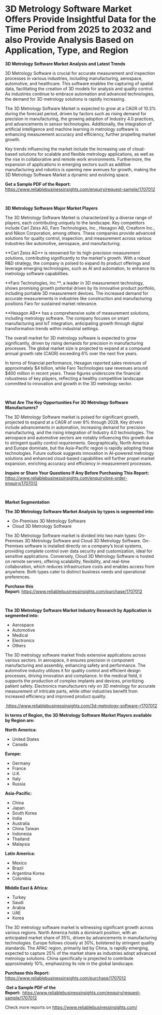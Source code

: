 <p><h1>3D Metrology Software Market Offers Provide Insightful Data for the Time Period from 2025 to 2032 and also Provide Analysis Based on Application, Type, and Region</h1></p><p><strong>3D Metrology Software Market Analysis and Latest Trends</strong></p>
<p><p>3D Metrology Software is crucial for accurate measurement and inspection processes in various industries, including manufacturing, aerospace, automotive, and healthcare. This software enables the capturing of spatial data, facilitating the creation of 3D models for analysis and quality control. As industries continue to embrace automation and advanced technologies, the demand for 3D metrology solutions is rapidly increasing.</p><p>The 3D Metrology Software Market is expected to grow at a CAGR of 10.3% during the forecast period, driven by factors such as rising demand for precision in manufacturing, the growing adoption of Industry 4.0 practices, and advancements in sensor technologies. Additionally, the integration of artificial intelligence and machine learning in metrology software is enhancing measurement accuracy and efficiency, further propelling market growth. </p><p>Key trends influencing the market include the increasing use of cloud-based solutions for scalable and flexible metrology applications, as well as the rise in collaborative and remote work environments. Furthermore, the expansion of applications in emerging sectors such as additive manufacturing and robotics is opening new avenues for growth, making the 3D Metrology Software Market a dynamic and evolving space.</p></p>
<p><strong>Get a Sample PDF of the Report:&nbsp;</strong> <a href="https://www.reliablebusinessinsights.com/enquiry/request-sample/1707012?utm_campaign=3148&utm_medium=2&utm_source=Github&utm_content=ia&utm_term=11032025&utm_id=3d-metrology-software">https://www.reliablebusinessinsights.com/enquiry/request-sample/1707012</a></p>
<p>&nbsp;</p>
<p><strong>3D Metrology Software Major Market Players</strong></p>
<p><p>The 3D Metrology Software Market is characterized by a diverse range of players, each contributing uniquely to the landscape. Key competitors include Carl Zeiss AG, Faro Technologies, Inc., Hexagon AB, Creaform Inc., and Nikon Corporation, among others. These companies provide advanced solutions for quality control, inspection, and measurement across various industries like automotive, aerospace, and manufacturing.</p><p>**Carl Zeiss AG** is renowned for its high-precision measurement solutions, contributing significantly to the market's growth. With a robust R&D strategy, the company is poised to expand its product offerings and leverage emerging technologies, such as AI and automation, to enhance its metrology software capabilities.</p><p>**Faro Technologies, Inc.**, a leader in 3D measurement technology, shows promising growth potential driven by its innovative product portfolio, including portable 3D measurement devices. The increased demand for accurate measurements in industries like construction and manufacturing positions Faro for sustained market relevance.</p><p>**Hexagon AB** has a comprehensive suite of measurement solutions, including metrology software. The company focuses on smart manufacturing and IoT integration, anticipating growth through digital transformation trends within industrial settings.</p><p>The overall market for 3D metrology software is expected to grow significantly, driven by rising demands for precision in manufacturing processes. The global market size is projected to expand at a compound annual growth rate (CAGR) exceeding 6% over the next five years.</p><p>In terms of financial performance, Hexagon reported sales revenues of approximately $4 billion, while Faro Technologies saw revenues around $400 million in recent years. These figures underscore the financial robustness of key players, reflecting a healthy competitive landscape committed to innovation and growth in the 3D metrology sector.</p></p>
<p>&nbsp;</p>
<p><strong>What Are The Key Opportunities For 3D Metrology Software Manufacturers?</strong></p>
<p><p>The 3D Metrology Software market is poised for significant growth, projected to expand at a CAGR of over 8% through 2028. Key drivers include advancements in automation, increasing demand for precision manufacturing, and the rising integration of Industry 4.0 technologies. The aerospace and automotive sectors are notably influencing this growth due to stringent quality control requirements. Geographically, North America and Europe dominate, but the Asia-Pacific region is rapidly adopting these technologies. Future outlook suggests innovation in AI-powered metrology solutions and enhanced cloud-based capabilities will further propel market expansion, enriching accuracy and efficiency in measurement processes.</p></p>
<p><strong>Inquire or Share Your Questions If Any Before Purchasing This Report:</strong> <a href="https://www.reliablebusinessinsights.com/enquiry/pre-order-enquiry/1707012?utm_campaign=3148&utm_medium=2&utm_source=Github&utm_content=ia&utm_term=11032025&utm_id=3d-metrology-software">https://www.reliablebusinessinsights.com/enquiry/pre-order-enquiry/1707012</a></p>
<p>&nbsp;</p>
<p><strong>Market Segmentation</strong></p>
<p><strong>The 3D Metrology Software Market Analysis by types is segmented into:</strong></p>
<p><ul><li>On-Premises 3D Metrology Software</li><li>Cloud 3D Metrology Software</li></ul></p>
<p><p>The 3D Metrology Software market is divided into two main types: On-Premises 3D Metrology Software and Cloud 3D Metrology Software. On-Premises software is installed directly on a company’s local systems, providing complete control over data security and customization, ideal for sensitive applications. Conversely, Cloud 3D Metrology Software is hosted on remote servers, offering scalability, flexibility, and real-time collaboration, which reduces infrastructure costs and enables access from anywhere. Both types cater to distinct business needs and operational preferences.</p></p>
<p><strong>Purchase this Report:&nbsp;</strong><a href="https://www.reliablebusinessinsights.com/purchase/1707012?utm_campaign=3148&utm_medium=2&utm_source=Github&utm_content=ia&utm_term=11032025&utm_id=3d-metrology-software">https://www.reliablebusinessinsights.com/purchase/1707012</a></p>
<p>&nbsp;</p>
<p><strong>The 3D Metrology Software Market Industry Research by Application is segmented into:</strong></p>
<p><ul><li>Aerospace</li><li>Automotive</li><li>Medical</li><li>Electronics</li><li>Others</li></ul></p>
<p><p>The 3D metrology software market finds extensive applications across various sectors. In aerospace, it ensures precision in component manufacturing and assembly, enhancing safety and performance. The automotive industry utilizes it for quality control and efficient design processes, driving innovation and compliance. In the medical field, it supports the production of complex implants and devices, prioritizing patient safety. Electronics manufacturers rely on 3D metrology for accurate measurement of intricate parts, while other industries benefit from increased efficiency and improved product quality.</p></p>
<p><a href="https://www.reliablebusinessinsights.com/3d-metrology-software-r1707012?utm_campaign=3148&utm_medium=2&utm_source=Github&utm_content=ia&utm_term=11032025&utm_id=3d-metrology-software">&nbsp;https://www.reliablebusinessinsights.com/3d-metrology-software-r1707012</a></p>
<p><strong>In terms of Region, the 3D Metrology Software Market Players available by Region are:</strong></p>
<p>
    <p> <strong> North America: </strong>
        <ul>
            <li>United States</li>
            <li>Canada</li>
        </ul>
        </p> 
    <p> <strong> Europe: </strong>
        <ul>
            <li>Germany</li>
            <li>France</li>
            <li>U.K.</li>
            <li>Italy</li>
            <li>Russia</li>
        </ul>
        </p> 
    <p> <strong> Asia-Pacific: </strong>
        <ul>
            <li>China</li>
            <li>Japan</li>
            <li>South Korea</li>
            <li>India</li>
            <li>Australia</li>
            <li>China Taiwan</li>
            <li>Indonesia</li>
            <li>Thailand</li>
            <li>Malaysia</li>
        </ul>
        </p> 
    <p> <strong> Latin America: </strong>
        <ul>
            <li>Mexico</li>
            <li>Brazil</li>
            <li>Argentina Korea</li>
            <li>Colombia</li>
        </ul>
        </p> 
    <p> <strong> Middle East & Africa: </strong>
        <ul>
            <li>Turkey</li>
            <li>Saudi</li>
            <li>Arabia</li>
            <li>UAE</li>
            <li>Korea</li>
        </ul>
    </p>
    </p>
<p><p>The 3D metrology software market is witnessing significant growth across various regions. North America holds a dominant position, with an anticipated market share of 35%, driven by advancements in manufacturing technologies. Europe follows closely at 30%, bolstered by stringent quality standards. The APAC region, primarily led by China, is rapidly emerging, expected to capture 25% of the market share as industries adopt advanced metrology solutions. China specifically is projected to contribute approximately 10%, emphasizing its role in the global landscape.</p></p>
<p><strong>Purchase this Report: </strong><a href="https://www.reliablebusinessinsights.com/purchase/1707012?utm_campaign=3148&utm_medium=2&utm_source=Github&utm_content=ia&utm_term=11032025&utm_id=3d-metrology-software">https://www.reliablebusinessinsights.com/purchase/1707012</a></p>
<p>&nbsp;<strong>Get a Sample PDF of the Report:&nbsp;&nbsp;</strong><a href="https://www.reliablebusinessinsights.com/enquiry/request-sample/1707012?utm_campaign=3148&utm_medium=2&utm_source=Github&utm_content=ia&utm_term=11032025&utm_id=3d-metrology-software">https://www.reliablebusinessinsights.com/enquiry/request-sample/1707012</a></p>
<p><strong></strong></p>
<p>Check more reports on <a href="https://www.reliablebusinessinsights.com/?utm_campaign=3148&utm_medium=2&utm_source=Github&utm_content=ia&utm_term=11032025&utm_id=3d-metrology-software">https://www.reliablebusinessinsights.com/</a></p>